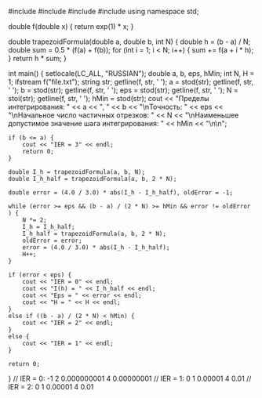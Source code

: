 #include <iostream>
#include <cmath>
#include <fstream>
#include <string>
using namespace std;


double f(double x) {
    return exp(1) * x;
}


double trapezoidFormula(double a, double b, int N) {
    double h = (b - a) / N;
    double sum = 0.5 * (f(a) + f(b));
    for (int i = 1; i < N; i++) {
        sum += f(a + i * h);
    }
    return h * sum;
}


int main() {
    setlocale(LC_ALL, "RUSSIAN");
    double a, b, eps, hMin;
    int N, H = 1;
    ifstream f("file.txt");
    string str;
    getline(f, str, ' ');
    a = stod(str);
    getline(f, str, ' ');
    b = stod(str);
    getline(f, str, ' ');
    eps = stod(str);
    getline(f, str, ' ');
    N = stoi(str);
    getline(f, str, ' ');
    hMin = stod(str);
    cout << "Пределы интегрирования: " << a << ", " << b << "\nТочность: " << eps
        << "\nНачальное число частичных отрезков: " << N
        << "\nНаименьшее допустимое значение шага интегрирования: " << hMin << "\n\n";

    if (b <= a) {
        cout << "IER = 3" << endl;
        return 0;
    }

    double I_h = trapezoidFormula(a, b, N);
    double I_h_half = trapezoidFormula(a, b, 2 * N);

    double error = (4.0 / 3.0) * abs(I_h - I_h_half), oldError = -1;

    while (error >= eps && (b - a) / (2 * N) >= hMin && error != oldError ) {
        N *= 2;
        I_h = I_h_half;
        I_h_half = trapezoidFormula(a, b, 2 * N);
        oldError = error;
        error = (4.0 / 3.0) * abs(I_h - I_h_half);
        H++;
    }

    if (error < eps) {
        cout << "IER = 0" << endl;
        cout << "I(h) = " << I_h_half << endl;
        cout << "Eps = " << error << endl;
        cout << "H = " << H << endl;
    }
    else if ((b - a) / (2 * N) < hMin) {
        cout << "IER = 2" << endl;
    }
    else {
        cout << "IER = 1" << endl;
    }

    return 0;
}
// IER = 0: -1 2 0.000000001 4 0.00000001
// IER = 1: 0 1 0.00001 4 0.01
// IER = 2: 0 1 0.00001 4 0.01
